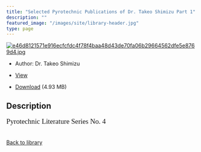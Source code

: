 ```yaml
---
title: "Selected Pyrotechnic Publications of Dr. Takeo Shimizu Part 1"
description: ""
featured_image: "/images/site/library-header.jpg"
type: page
---
```


<a href="https://drive.google.com/file/d/1P_-GbrRhCCdH_nF07xdfxxCIFP4ELBTB/view" target="_blank">![e46d8121571e916ecfcfdc4f78f4baa48d43de70fa06b29664562dfe5e8769d4.jpg](/images/library/e46d8121571e916ecfcfdc4f78f4baa48d43de70fa06b29664562dfe5e8769d4.jpg)</a>
* Author: Dr. Takeo Shimizu
* <a href="https://drive.google.com/file/d/1P_-GbrRhCCdH_nF07xdfxxCIFP4ELBTB/view" target="_blank">View</a>

* [Download](https://drive.google.com/uc?export=download&id=1P_-GbrRhCCdH_nF07xdfxxCIFP4ELBTB) (4.93 MB)

## Description<div>
<p style="font-family: 'BookmanOldStyle,BoldItalic'; font-size: 14pt">Pyrotechnic Literature Series No. 4 </p></div>

<br />[Back to library](/library/)
